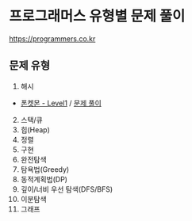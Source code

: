 # 프로그래머스 유형별 문제 풀이
https://programmers.co.kr

## 문제 유형
1. 해시
* [폰켓몬 - Level1](https://school.programmers.co.kr/learn/courses/30/lessons/1845) / [문제 풀이](https://github.com/soyoungkim9/programmers/blob/main/Hash/%ED%8F%B0%EC%BC%93%EB%AA%AC.md)
2. 스택/큐
3. 힙(Heap)
4. 정렬
5. 구현
6. 완전탐색
7. 탐욕법(Greedy)
8. 동적계획법(DP)
9. 깊이/너비 우선 탐색(DFS/BFS)
10. 이분탐색
11. 그래프
